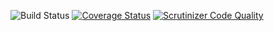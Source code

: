 ![Build Status](https://github.com/simplesamlphp/simplesamlphp-module-preprodwarning/workflows/CI/badge.svg?branch=master)
[![Coverage Status](https://codecov.io/gh/simplesamlphp/simplesamlphp-module-preprodwarning/branch/master/graph/badge.svg)](https://codecov.io/gh/simplesamlphp/simplesamlphp-module-preprodwarning)
[![Scrutinizer Code Quality](https://scrutinizer-ci.com/g/simplesamlphp/simplesamlphp-module-preprodwarning/badges/quality-score.png?b=master)](https://scrutinizer-ci.com/g/simplesamlphp/simplesamlphp-module-preprodwarning/?branch=master)
